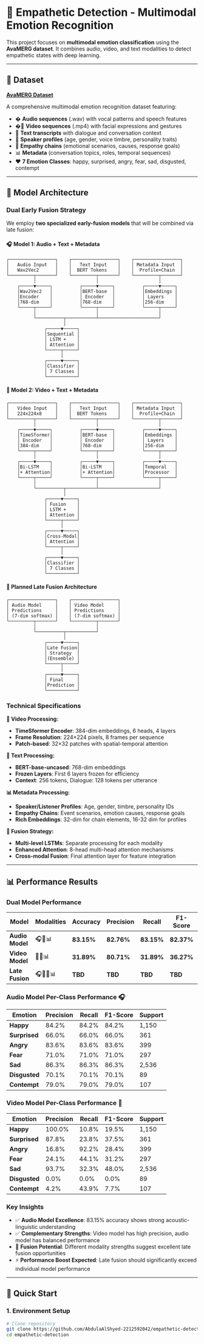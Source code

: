 # 🤖 Empathetic Detection - Multimodal Emotion Recognition

This project focuses on **multimodal emotion classification** using the **AvaMERG dataset**. It combines audio, video, and text modalities to detect empathetic states with deep learning.

----

## 📁 Dataset

**[AvaMERG Dataset](https://huggingface.co/datasets/ZhangHanXD/AvaMERG)**

A comprehensive multimodal emotion recognition dataset featuring:

- � **Audio sequences** (.wav) with vocal patterns and speech features
- �🎥 **Video sequences** (.mp4) with facial expressions and gestures
- 📝 **Text transcripts** with dialogue and conversation context
- 👤 **Speaker profiles** (age, gender, voice timbre, personality traits)
- 💭 **Empathy chains** (emotional scenarios, causes, response goals)
- 📊 **Metadata** (conversation topics, roles, temporal sequences)
- ❤️ **7 Emotion Classes**: happy, surprised, angry, fear, sad, disgusted, contempt

---

## 🧠 Model Architecture

### **Dual Early Fusion Strategy**

We employ **two specialized early-fusion models** that will be combined via late fusion:

#### **🎧 Model 1: Audio + Text + Metadata**
```
┌─────────────────┐    ┌─────────────────┐    ┌─────────────────┐
│   Audio Input   │    │   Text Input    │    │ Metadata Input  │
│   Wav2Vec2      │    │  BERT Tokens    │    │  Profile+Chain  │
└─────────┬───────┘    └─────────┬───────┘    └─────────┬───────┘
          │                      │                      │
    ┌─────▼─────┐          ┌─────▼─────┐          ┌─────▼─────┐
    │Wav2Vec2   │          │BERT-base  │          │Embeddings │
    │Encoder    │          │ Encoder   │          │ Layers    │
    │768-dim    │          │768-dim    │          │256-dim    │
    └─────┬─────┘          └─────┬─────┘          └─────┬─────┘
          │                      │                      │
          └──────────┬───────────┴──────────────────────┘
                     │
              ┌─────▼─────┐
              │Sequential │
              │ LSTM +    │
              │ Attention │
              └─────┬─────┘
                    │
              ┌─────▼─────┐
              │Classifier │
              │ 7 Classes │
              └───────────┘
```

#### **🎥 Model 2: Video + Text + Metadata**
```
┌─────────────────┐    ┌─────────────────┐    ┌─────────────────┐
│   Video Input   │    │   Text Input    │    │ Metadata Input  │
│   224x224x8     │    │  BERT Tokens    │    │  Profile+Chain  │
└─────────┬───────┘    └─────────┬───────┘    └─────────┬───────┘
          │                      │                      │
    ┌─────▼─────┐          ┌─────▼─────┐          ┌─────▼─────┐
    │TimeSformer│          │BERT-base  │          │Embeddings │
    │ Encoder   │          │ Encoder   │          │ Layers    │
    │384-dim    │          │768-dim    │          │256-dim    │
    └─────┬─────┘          └─────┬─────┘          └─────┬─────┘
          │                      │                      │
    ┌─────▼─────┐          ┌─────▼─────┐          ┌─────▼─────┐
    │Bi-LSTM    │          │Bi-LSTM    │          │Temporal   │
    │+ Attention│          │+ Attention│          │Processor  │
    └─────┬─────┘          └─────┬─────┘          └─────┬─────┘
          │                      │                      │
          └──────────┬───────────┴──────────────────────┘
                     │
              ┌─────▼─────┐
              │ Fusion    │
              │ LSTM +    │
              │ Attention │
              └─────┬─────┘
                    │
              ┌─────▼─────┐
              │Cross-Modal│
              │ Attention │
              └─────┬─────┘
                    │
              ┌─────▼─────┐
              │Classifier │
              │ 7 Classes │
              └───────────┘
```

#### **🔄 Planned Late Fusion Architecture**
```
┌─────────────────┐    ┌─────────────────┐
│ Audio Model     │    │ Video Model     │
│ Predictions     │    │ Predictions     │
│ (7-dim softmax) │    │ (7-dim softmax) │
└─────────┬───────┘    └─────────┬───────┘
          │                      │
          └──────────┬───────────┘
                     │
              ┌─────▼─────┐
              │Late Fusion│
              │ Strategy  │
              │(Ensemble) │
              └─────┬─────┘
                    │
              ┌─────▼─────┐
              │ Final     │
              │Prediction │
              └───────────┘
```

### **Technical Specifications**

**🎥 Video Processing:**
- **TimeSformer Encoder**: 384-dim embeddings, 6 heads, 4 layers
- **Frame Resolution**: 224×224 pixels, 8 frames per sequence
- **Patch-based**: 32×32 patches with spatial-temporal attention

**📝 Text Processing:**
- **BERT-base-uncased**: 768-dim embeddings
- **Frozen Layers**: First 6 layers frozen for efficiency
- **Context**: 256 tokens, Dialogue: 128 tokens per utterance

**📊 Metadata Processing:**
- **Speaker/Listener Profiles**: Age, gender, timbre, personality IDs
- **Empathy Chains**: Event scenarios, emotion causes, response goals
- **Rich Embeddings**: 32-dim for chain elements, 16-32 dim for profiles

**🔄 Fusion Strategy:**
- **Multi-level LSTMs**: Separate processing for each modality
- **Enhanced Attention**: 8-head multi-head attention mechanisms
- **Cross-modal Fusion**: Final attention layer for feature integration

---

## 📊 Performance Results

### **Dual Model Performance**

| Model | Modalities | Accuracy | Precision | Recall | F1-Score | Status |
|-------|------------|----------|-----------|--------|----------|---------|
| **Audio Model** | 🎧📝📊 | **83.15%** | **82.76%** | **83.15%** | **82.37%** | ✅ Complete |
| **Video Model** | 🎥📝📊 | **31.89%** | **80.71%** | **31.89%** | **36.27%** | ✅ Complete |
| **Late Fusion** | 🎧🎥📝📊 | **TBD** | **TBD** | **TBD** | **TBD** | 🔄 Planned |

### **Audio Model Per-Class Performance** 🎧
| Emotion | Precision | Recall | F1-Score | Support |
|---------|-----------|--------|----------|---------|
| **Happy** | 84.2% | 84.2% | 84.2% | 1,150 |
| **Surprised** | 66.0% | 66.0% | 66.0% | 361 |
| **Angry** | 83.6% | 83.6% | 83.6% | 399 |
| **Fear** | 71.0% | 71.0% | 71.0% | 297 |
| **Sad** | 86.3% | 86.3% | 86.3% | 2,536 |
| **Disgusted** | 70.1% | 70.1% | 70.1% | 89 |
| **Contempt** | 79.0% | 79.0% | 79.0% | 107 |

### **Video Model Per-Class Performance** 🎥
| Emotion | Precision | Recall | F1-Score | Support |
|---------|-----------|--------|----------|---------|
| **Happy** | 100.0% | 10.8% | 19.5% | 1,150 |
| **Surprised** | 87.8% | 23.8% | 37.5% | 361 |
| **Angry** | 16.8% | 92.2% | 28.4% | 399 |
| **Fear** | 24.1% | 44.1% | 31.2% | 297 |
| **Sad** | 93.7% | 32.3% | 48.0% | 2,536 |
| **Disgusted** | 0.0% | 0.0% | 0.0% | 89 |
| **Contempt** | 4.2% | 43.9% | 7.7% | 107 |

### **Key Insights**
- ✅ **Audio Model Excellence**: 83.15% accuracy shows strong acoustic-linguistic understanding
- ✅ **Complementary Strengths**: Video model has high precision, audio model has balanced performance
- 🎯 **Fusion Potential**: Different modality strengths suggest excellent late fusion opportunities
- ⚡ **Performance Boost Expected**: Late fusion should significantly exceed individual model performance

---

## 🚀 Quick Start

### **1. Environment Setup**

```bash
# Clone repository
git clone https://github.com/AbdulaAlShyed-2212592042/empathetic-detection.git
cd empathetic-detection
